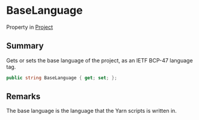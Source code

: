 # BaseLanguage

Property in [Project](yarn.compiler.project.md)

## Summary

Gets or sets the base language of the project, as an IETF BCP-47 language tag.

```csharp
public string BaseLanguage { get; set; };
```

## Remarks

The base language is the language that the Yarn scripts is written in.
